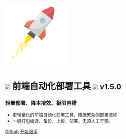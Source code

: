![logo](./_images/icon.svg)

# <image src="./_images/cracker.svg" /> 前端自动化部署工具 <image src="./_images/cracker.svg" /> <small>v1.5.0</small>

### 轻量部署、降本增效、极限容错

- 更轻量化的前端自动化部署工具，降低繁杂的部署流程
- 一键打包编译、备份、上传、部署，无须人工干预。

[Github](https://github.com/Hyhello/deployed)
[开始阅读](#deployedcli)
